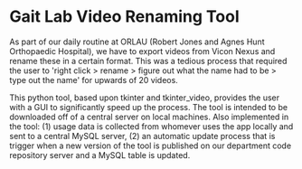 # Gait Lab Video Renaming Tool

As part of our daily routine at ORLAU (Robert Jones and Agnes Hunt Orthopaedic Hospital), we have to export videos from Vicon Nexus and rename these in a certain format. This was a tedious process that required the user to 'right click > rename > figure out what the name had to be > type out the name' for upwards of 20 videos.

This python tool, based upon tkinter and tkinter_video, provides the user with a GUI to significantly speed up the process. The tool is intended to be downloaded off of a central server on local machines. Also implemented in the tool:
(1) usage data is collected from whomever uses the app locally and sent to a central MySQL server,
(2) an automatic update process that is trigger when a new version of the tool is published on our department code repository server and a MySQL table is updated.

